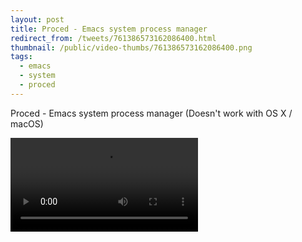 ```yaml
---
layout: post
title: Proced - Emacs system process manager
redirect_from: /tweets/761386573162086400.html
thumbnail: /public/video-thumbs/761386573162086400.png
tags:
  - emacs
  - system
  - proced
---
```


Proced - Emacs system process manager (Doesn't work with OS X / macOS)

<video controls autoplay loop>
  <source src="/public/videos/761386573162086400.mp4" type="video/mp4">
    Sorry your browser does not support the video tag, maybe time to upgrade?
</video>
